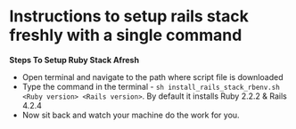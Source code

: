 Instructions to setup rails stack freshly with a single command
==============================================================


**Steps To Setup Ruby Stack Afresh**

- Open terminal and navigate to the path where script file is downloaded
- Type the command in the terminal - `sh install_rails_stack_rbenv.sh <Ruby version> <Rails version>`. By default it installs Ruby 2.2.2 & Rails 4.2.4
- Now sit back and watch your machine do the work for you.

